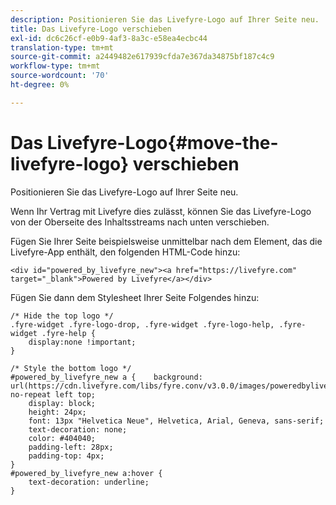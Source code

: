 ```yaml
---
description: Positionieren Sie das Livefyre-Logo auf Ihrer Seite neu.
title: Das Livefyre-Logo verschieben
exl-id: dc6c26cf-e0b9-4af3-8a3c-e58ea4ecbc44
translation-type: tm+mt
source-git-commit: a2449482e617939cfda7e367da34875bf187c4c9
workflow-type: tm+mt
source-wordcount: '70'
ht-degree: 0%

---
```


# Das Livefyre-Logo{#move-the-livefyre-logo} verschieben

Positionieren Sie das Livefyre-Logo auf Ihrer Seite neu.

Wenn Ihr Vertrag mit Livefyre dies zulässt, können Sie das Livefyre-Logo von der Oberseite des Inhaltsstreams nach unten verschieben.

Fügen Sie Ihrer Seite beispielsweise unmittelbar nach dem Element, das die Livefyre-App enthält, den folgenden HTML-Code hinzu:

```
<div id="powered_by_livefyre_new"><a href="https://livefyre.com" target="_blank">Powered by Livefyre</a></div>
```

Fügen Sie dann dem Stylesheet Ihrer Seite Folgendes hinzu:

```
/* Hide the top logo */ 
.fyre-widget .fyre-logo-drop, .fyre-widget .fyre-logo-help, .fyre-widget .fyre-help { 
    display:none !important; 
} 
  
/* Style the bottom logo */ 
#powered_by_livefyre_new a {    background: url(https://cdn.livefyre.com/libs/fyre.conv/v3.0.0/images/poweredbylivefyre.png) no-repeat left top; 
    display: block; 
    height: 24px; 
    font: 13px "Helvetica Neue", Helvetica, Arial, Geneva, sans-serif; 
    text-decoration: none; 
    color: #404040; 
    padding-left: 28px; 
    padding-top: 4px; 
} 
#powered_by_livefyre_new a:hover { 
    text-decoration: underline; 
}
```
